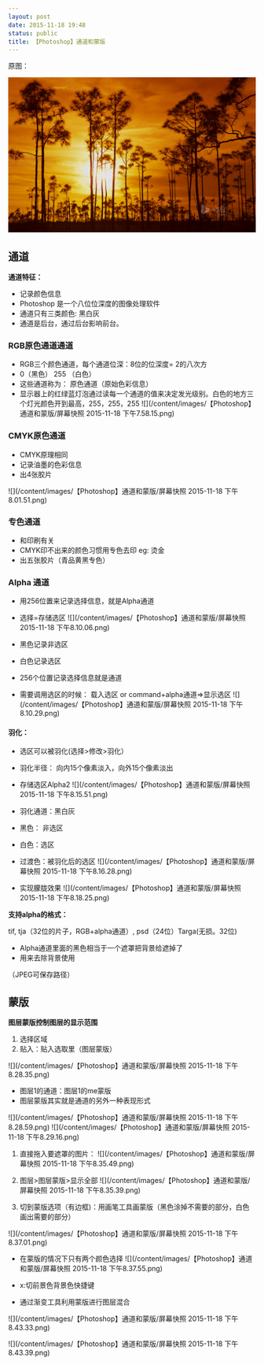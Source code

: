 ```yaml
---
layout: post
date: 2015-11-18 19:48
status: public
title: 【Photoshop】通道和蒙版
---
```


原图： 

![](/content/images/【Photoshop】通道和蒙版/BingWallpaper-2015-01-03.jpg
)

## 通道

**通道特征：** 

* 记录颜色信息
* Photoshop 是一个八位位深度的图像处理软件
* 通道只有三类颜色: 黑白灰
* 通道是后台，通过后台影响前台。
 
### RGB原色通道通道

* RGB三个颜色通道，每个通道位深：8位的位深度= 2的八次方
* 0（黑色） 255 （白色） 
* 这些通道称为： 原色通道（原始色彩信息）
* 显示器上的红绿蓝灯泡通过读每一个通道的值来决定发光级别。白色的地方三个灯光颜色开到最高，255，255，255
![](/content/images/【Photoshop】通道和蒙版/屏幕快照 2015-11-18 下午7.58.15.png) 

### CMYK原色通道

* CMYK原理相同
* 记录油墨的色彩信息
* 出4张胶片

![](/content/images/【Photoshop】通道和蒙版/屏幕快照 2015-11-18 下午8.01.51.png)

### 专色通道

* 和印刷有关 
* CMYK印不出来的颜色习惯用专色去印 eg: 烫金
* 出五张胶片（青品黄黑专色） 

### Alpha 通道

* 用256位置来记录选择信息，就是Alpha通道
* 选择=存储选区
![](/content/images/【Photoshop】通道和蒙版/屏幕快照 2015-11-18 下午8.10.06.png)

* 黑色记录非选区
* 白色记录选区
* 256个位置记录选择信息就是通道
* 需要调用选区的时候： 载入选区 or command+alpha通道=>显示选区
![](/content/images/【Photoshop】通道和蒙版/屏幕快照 2015-11-18 下午8.10.29.png)

#### 羽化：

* 选区可以被羽化(选择>修改>羽化）
* 羽化半径：  向内15个像素淡入，向外15个像素淡出
* 存储选区Alpha2 
![](/content/images/【Photoshop】通道和蒙版/屏幕快照 2015-11-18 下午8.15.51.png)

* 羽化通道：黑白灰
* 黑色： 非选区
* 白色：选区
* 过渡色：被羽化后的选区
![](/content/images/【Photoshop】通道和蒙版/屏幕快照 2015-11-18 下午8.16.28.png)
* 实现朦胧效果
![](/content/images/【Photoshop】通道和蒙版/屏幕快照 2015-11-18 下午8.18.25.png)

**支持alpha的格式：**

tif, tja（32位的片子，RGB+alpha通道）, psd（24位）Targa(无损。32位)

* Alpha通道里面的黑色相当于一个遮罩把背景给遮掉了
* 用来去除背景使用

（JPEG可保存路径） 

## 蒙版

**图层蒙版控制图层的显示范围**
1. 选择区域
2. 贴入：贴入选取里（图层蒙版） 

![](/content/images/【Photoshop】通道和蒙版/屏幕快照 2015-11-18 下午8.28.35.png)

* 图层1的通道：图层1的me蒙版
* 图层蒙版其实就是通道的另外一种表现形式

![](/content/images/【Photoshop】通道和蒙版/屏幕快照 2015-11-18 下午8.28.59.png)
![](/content/images/【Photoshop】通道和蒙版/屏幕快照 2015-11-18 下午8.29.16.png)

1. 直接拖入要遮罩的图片： 
![](/content/images/【Photoshop】通道和蒙版/屏幕快照 2015-11-18 下午8.35.49.png)

2. 图层>图层蒙版>显示全部
![](/content/images/【Photoshop】通道和蒙版/屏幕快照 2015-11-18 下午8.35.39.png)

3. 切到蒙版选项（有边框)：用画笔工具画蒙版（黑色涂掉不需要的部分，白色画出需要的部分）

![](/content/images/【Photoshop】通道和蒙版/屏幕快照 2015-11-18 下午8.37.01.png)

* 在蒙版的情况下只有两个颜色选择
![](/content/images/【Photoshop】通道和蒙版/屏幕快照 2015-11-18 下午8.37.55.png)

* x:切前景色背景色快捷键
* 通过渐变工具利用蒙版进行图层混合

![](/content/images/【Photoshop】通道和蒙版/屏幕快照 2015-11-18 下午8.43.33.png)

![](/content/images/【Photoshop】通道和蒙版/屏幕快照 2015-11-18 下午8.43.39.png)

